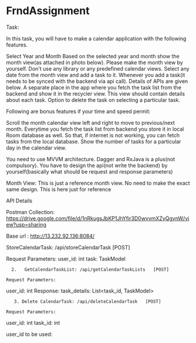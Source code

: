 # FrndAssignment

Task:

In this task, you will have to make a calendar application with the following features.

Select Year and Month
Based on the selected year and month show the month view(as attached in photo below). Please make the month view by yourself. Don't use any library or any predefined calendar views.
Select any date from the month view and add a task to it. Whenever you add a task(it needs to be synced with the backend via api call). Details of APIs are given below.
A separate place in the app where you fetch the task list from the backend and show it in the recycler view. This view should contain details about each task.
Option to delete the task on selecting a particular task.

Following are bonus features if your time and speed permit:

Scroll the month calendar view left and right to move to previous/next month.
Everytime you fetch the task list from backend you store it in local Room database as well. So that, if internet is not working, you can fetch tasks from the local database.
Show the number of tasks for a particular day in the calendar view.


You need to use MVVM architecture. Dagger and RxJava is a plus(not compulsory). You have to design the api(not write the backend) by yourself(basically what should be request and response parameters)




Month View: This is just a reference month view. No need to make the exact same design. This is here just for reference





API Details

Postman Collection: https://drive.google.com/file/d/1nRkugsJbKP1JhYfir3D0wvvmXZyQgvnW/view?usp=sharing

Base url : http://13.232.92.136:8084/

StoreCalendarTask: /api/storeCalendarTask   [POST]

Request Parameters:
user_id: int
task: TaskModel

      2.   GetCalendarTaskList: /api/getCalendarTaskLists   [POST]

	Request Parameters:
user_id: int
            Response:
task_details: List<task_id, TaskModel>

       3. Delete CalendarTask: /api/deleteCalendarTask   [POST]

	Request Parameters:
user_id: int
task_id: int


user_id to be used:

